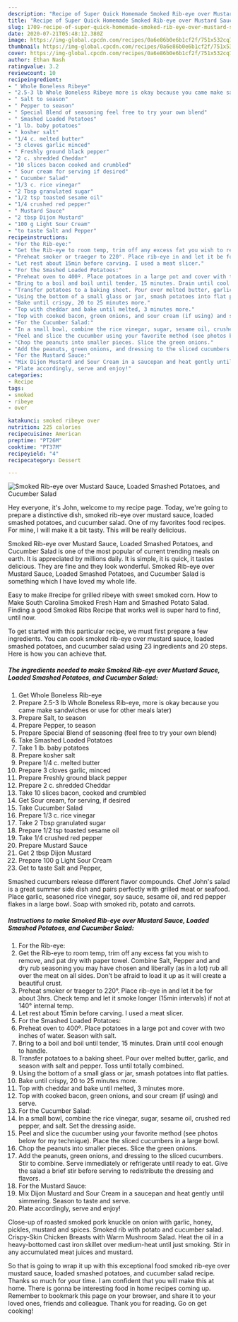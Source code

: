 ```yaml
---
description: "Recipe of Super Quick Homemade Smoked Rib-eye over Mustard Sauce, Loaded Smashed Potatoes, and Cucumber Salad"
title: "Recipe of Super Quick Homemade Smoked Rib-eye over Mustard Sauce, Loaded Smashed Potatoes, and Cucumber Salad"
slug: 1709-recipe-of-super-quick-homemade-smoked-rib-eye-over-mustard-sauce-loaded-smashed-potatoes-and-cucumber-salad
date: 2020-07-21T05:48:12.380Z
image: https://img-global.cpcdn.com/recipes/0a6e86b0e6b1cf2f/751x532cq70/smoked-rib-eye-over-mustard-sauce-loaded-smashed-potatoes-and-cucumber-salad-recipe-main-photo.jpg
thumbnail: https://img-global.cpcdn.com/recipes/0a6e86b0e6b1cf2f/751x532cq70/smoked-rib-eye-over-mustard-sauce-loaded-smashed-potatoes-and-cucumber-salad-recipe-main-photo.jpg
cover: https://img-global.cpcdn.com/recipes/0a6e86b0e6b1cf2f/751x532cq70/smoked-rib-eye-over-mustard-sauce-loaded-smashed-potatoes-and-cucumber-salad-recipe-main-photo.jpg
author: Ethan Nash
ratingvalue: 3.2
reviewcount: 10
recipeingredient:
- " Whole Boneless Ribeye"
- "2.5-3 lb Whole Boneless Ribeye more is okay because you came make sandwiches or use for other meals later"
- " Salt to season"
- " Pepper to season"
- " Special Blend of seasoning feel free to try your own blend"
- " Smashed Loaded Potatoes"
- "1 lb. baby potatoes"
- " kosher salt"
- "1/4 c. melted butter"
- "3 cloves garlic minced"
- " Freshly ground black pepper"
- "2 c. shredded Cheddar"
- "10 slices bacon cooked and crumbled"
- " Sour cream for serving if desired"
- " Cucumber Salad"
- "1/3 c. rice vinegar"
- "2 Tbsp granulated sugar"
- "1/2 tsp toasted sesame oil"
- "1/4 crushed red pepper"
- " Mustard Sauce"
- "2 tbsp Dijon Mustard"
- "100 g Light Sour Cream"
- "to taste Salt and Pepper"
recipeinstructions:
- "For the Rib-eye:"
- "Get the Rib-eye to room temp, trim off any excess fat you wish to remove, and pat dry with paper towel. Combine Salt, Pepper and and dry rub seasoning you may have chosen and liberally (as in a lot) rub all over the meat on all sides. Don’t be afraid to load it up as it will create a beautiful crust."
- "Preheat smoker or traeger to 220°. Place rib-eye in and let it be for about 3hrs. Check temp and let it smoke longer (15min intervals) if not at 140° internal temp."
- "Let rest about 15min before carving. I used a meat slicer."
- "For the Smashed Loaded Potatoes:"
- "Preheat oven to 400º. Place potatoes in a large pot and cover with two inches of water. Season with salt."
- "Bring to a boil and boil until tender, 15 minutes. Drain until cool enough to handle."
- "Transfer potatoes to a baking sheet. Pour over melted butter, garlic, and season with salt and pepper. Toss until totally combined."
- "Using the bottom of a small glass or jar, smash potatoes into flat patties."
- "Bake until crispy, 20 to 25 minutes more."
- "Top with cheddar and bake until melted, 3 minutes more."
- "Top with cooked bacon, green onions, and sour cream (if using) and serve."
- "For the Cucumber Salad:"
- "In a small bowl, combine the rice vinegar, sugar, sesame oil, crushed red pepper, and salt. Set the dressing aside."
- "Peel and slice the cucumber using your favorite method (see photos below for my technique). Place the sliced cucumbers in a large bowl."
- "Chop the peanuts into smaller pieces. Slice the green onions."
- "Add the peanuts, green onions, and dressing to the sliced cucumbers. Stir to combine. Serve immediately or refrigerate until ready to eat. Give the salad a brief stir before serving to redistribute the dressing and flavors."
- "For the Mustard Sauce:"
- "Mix Dijon Mustard and Sour Cream in a saucepan and heat gently until simmering. Season to taste and serve."
- "Plate accordingly, serve and enjoy!"
categories:
- Recipe
tags:
- smoked
- ribeye
- over

katakunci: smoked ribeye over 
nutrition: 225 calories
recipecuisine: American
preptime: "PT26M"
cooktime: "PT37M"
recipeyield: "4"
recipecategory: Dessert

---
```



![Smoked Rib-eye over Mustard Sauce, Loaded Smashed Potatoes, and Cucumber Salad](https://img-global.cpcdn.com/recipes/0a6e86b0e6b1cf2f/751x532cq70/smoked-rib-eye-over-mustard-sauce-loaded-smashed-potatoes-and-cucumber-salad-recipe-main-photo.jpg)

Hey everyone, it's John, welcome to my recipe page. Today, we're going to prepare a distinctive dish, smoked rib-eye over mustard sauce, loaded smashed potatoes, and cucumber salad. One of my favorites food recipes. For mine, I will make it a bit tasty. This will be really delicious.

Smoked Rib-eye over Mustard Sauce, Loaded Smashed Potatoes, and Cucumber Salad is one of the most popular of current trending meals on earth. It is appreciated by millions daily. It is simple, it is quick, it tastes delicious. They are fine and they look wonderful. Smoked Rib-eye over Mustard Sauce, Loaded Smashed Potatoes, and Cucumber Salad is something which I have loved my whole life.

Easy to make #recipe for grilled ribeye with sweet smoked corn. How to Make South Carolina Smoked Fresh Ham and Smashed Potato Salad. Finding a good Smoked Ribs Recipe that works well is super hard to find, until now.


To get started with this particular recipe, we must first prepare a few ingredients. You can cook smoked rib-eye over mustard sauce, loaded smashed potatoes, and cucumber salad using 23 ingredients and 20 steps. Here is how you can achieve that.

<!--inarticleads1-->

##### The ingredients needed to make Smoked Rib-eye over Mustard Sauce, Loaded Smashed Potatoes, and Cucumber Salad:

1. Get  Whole Boneless Rib-eye
1. Prepare 2.5-3 lb Whole Boneless Rib-eye, more is okay because you came make sandwiches or use for other meals later)
1. Prepare  Salt, to season
1. Prepare  Pepper, to season
1. Prepare  Special Blend of seasoning (feel free to try your own blend)
1. Take  Smashed Loaded Potatoes
1. Take 1 lb. baby potatoes
1. Prepare  kosher salt
1. Prepare 1/4 c. melted butter
1. Prepare 3 cloves garlic, minced
1. Prepare  Freshly ground black pepper
1. Prepare 2 c. shredded Cheddar
1. Take 10 slices bacon, cooked and crumbled
1. Get  Sour cream, for serving, if desired
1. Take  Cucumber Salad
1. Prepare 1/3 c. rice vinegar
1. Take 2 Tbsp granulated sugar
1. Prepare 1/2 tsp toasted sesame oil
1. Take 1/4 crushed red pepper
1. Prepare  Mustard Sauce
1. Get 2 tbsp Dijon Mustard
1. Prepare 100 g Light Sour Cream
1. Get to taste Salt and Pepper,


Smashed cucumbers release different flavor compounds. Chef John&#39;s salad is a great summer side dish and pairs perfectly with grilled meat or seafood. Place garlic, seasoned rice vinegar, soy sauce, sesame oil, and red pepper flakes in a large bowl. Soap with smoked rib, potato and carrots. 

<!--inarticleads2-->

##### Instructions to make Smoked Rib-eye over Mustard Sauce, Loaded Smashed Potatoes, and Cucumber Salad:

1. For the Rib-eye:
1. Get the Rib-eye to room temp, trim off any excess fat you wish to remove, and pat dry with paper towel. Combine Salt, Pepper and and dry rub seasoning you may have chosen and liberally (as in a lot) rub all over the meat on all sides. Don’t be afraid to load it up as it will create a beautiful crust.
1. Preheat smoker or traeger to 220°. Place rib-eye in and let it be for about 3hrs. Check temp and let it smoke longer (15min intervals) if not at 140° internal temp.
1. Let rest about 15min before carving. I used a meat slicer.
1. For the Smashed Loaded Potatoes:
1. Preheat oven to 400º. Place potatoes in a large pot and cover with two inches of water. Season with salt.
1. Bring to a boil and boil until tender, 15 minutes. Drain until cool enough to handle.
1. Transfer potatoes to a baking sheet. Pour over melted butter, garlic, and season with salt and pepper. Toss until totally combined.
1. Using the bottom of a small glass or jar, smash potatoes into flat patties.
1. Bake until crispy, 20 to 25 minutes more.
1. Top with cheddar and bake until melted, 3 minutes more.
1. Top with cooked bacon, green onions, and sour cream (if using) and serve.
1. For the Cucumber Salad:
1. In a small bowl, combine the rice vinegar, sugar, sesame oil, crushed red pepper, and salt. Set the dressing aside.
1. Peel and slice the cucumber using your favorite method (see photos below for my technique). Place the sliced cucumbers in a large bowl.
1. Chop the peanuts into smaller pieces. Slice the green onions.
1. Add the peanuts, green onions, and dressing to the sliced cucumbers. Stir to combine. Serve immediately or refrigerate until ready to eat. Give the salad a brief stir before serving to redistribute the dressing and flavors.
1. For the Mustard Sauce:
1. Mix Dijon Mustard and Sour Cream in a saucepan and heat gently until simmering. Season to taste and serve.
1. Plate accordingly, serve and enjoy!


Close-up of roasted smoked pork knuckle on onion with garlic, honey, pickles, mustard and spices. Smoked rib with potato and cucumber salad. Crispy-Skin Chicken Breasts with Warm Mushroom Salad. Heat the oil in a heavy-bottomed cast iron skillet over medium-heat until just smoking. Stir in any accumulated meat juices and mustard. 

So that is going to wrap it up with this exceptional food smoked rib-eye over mustard sauce, loaded smashed potatoes, and cucumber salad recipe. Thanks so much for your time. I am confident that you will make this at home. There is gonna be interesting food in home recipes coming up. Remember to bookmark this page on your browser, and share it to your loved ones, friends and colleague. Thank you for reading. Go on get cooking!
